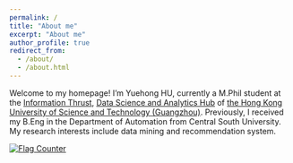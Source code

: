 ```yaml
---
permalink: /
title: "About me"
excerpt: "About me"
author_profile: true
redirect_from: 
  - /about/
  - /about.html
---
```




Welcome to my homepage! I’m Yuehong HU, currently a M.Phil student at the [Information Thrust](https://hkust-gz.edu.cn/academics/hubs-and-thrust-areas/information-hub/), [Data Science and Analytics Hub](https://hkust-gz.edu.cn/academics/hubs-and-thrust-areas/information-hub/data-science-and-analytics/) of [the Hong Kong University of Science and Technology (Guangzhou)](https://hkust-gz.edu.cn/zh/?variant=zh-cn). Previously, I received my B.Eng in the Department of Automation from Central South University. My research interests include data mining and recommendation system.

<a href="https://info.flagcounter.com/65uB"><img src="https://s01.flagcounter.com/mini/65uB/bg_FFFFF7/txt_000000/border_EDC5BB/flags_0/" alt="Flag Counter" border="0"></a>
<script type="text/javascript" id="clustrmaps" src="//clustrmaps.com/map_v2.js?d=S0a2uYz0-aDMueIJlvRrnZv4QZPWaUMrn7X_DHpEXro&cl=ffffff&w=a"></script>
